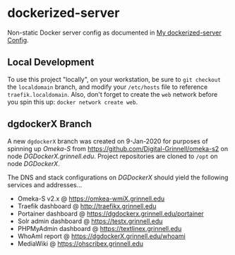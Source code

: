# dockerized-server

Non-static Docker server config as documented in [My dockerized-server Config](https://static.grinnell.edu/blogs/McFateM/posts/042-my-dockerized-server-config).

## Local Development
To use this project "locally", on your workstation, be sure to `git checkout` the `localdomain` branch, and modify your `/etc/hosts` file to reference `traefik.localdomain`.  Also, don't forget to create the `web` network before you spin this up: `docker network create web`.

## dgdockerX Branch

A new `dgdockerX` branch was created on 9-Jan-2020 for purposes of spinning up _Omeka-S_ from https://github.com/Digital-Grinnell/omeka-s2 on node _DGDockerX.grinnell.edu_.  Project repositories are cloned to `/opt` on node _DGDockerX_.

The DNS and stack configurations on _DGDockerX_ should yield the following services and addresses...

  - Omeka-S v2.x @ https://omkea-wmiX.grinnell.edu
  - Traefik dashboard @ http://traefikx.grinnell.edu
  - Portainer dashboard @ https://dgdockerx.grinnell.edu/portainer
  - Solr admin dashboard @ https://testx.grinnell.edu
  - PHPMyAdmin dashboard @ https://textlinex.grinnell.edu     
  - WhoAmI report @ https://dgdockerX.grinnell.edu/whoami    
  - MediaWiki @ https://ohscribex.grinnell.edu                               

